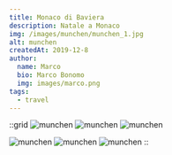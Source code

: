 ```yaml
---
title: Monaco di Baviera
description: Natale a Monaco
img: /images/munchen/munchen_1.jpg
alt: munchen
createdAt: 2019-12-8 
author:
  name: Marco
  bio: Marco Bonomo
  img: images/marco.png
tags:
  - travel
---
```

::grid
![munchen](/images/munchen/munchen_1.jpg)
![munchen](/images/munchen/munchen_4.jpg)
![munchen](/images/munchen/munchen_3.jpg)

![munchen](/images/munchen/munchen_7.jpg)
![munchen](/images/munchen/munchen_2.jpg)
![munchen](/images/munchen/munchen_5.jpg)
::

